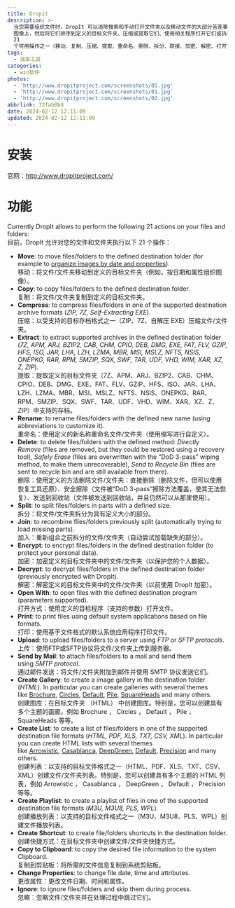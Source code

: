 ```yaml
---
title: Dropit
description: >-
  当您需要组织文件时，DropIt 可以消除搜索和手动打开文件夹以及移动文件的大部分苦差事。将一组不同的文件和文件夹放在浮动的 DropIt
  图像上，然后将它们排序到定义的目标文件夹、压缩或提取它们、使用相关程序打开它们或执行其他定义的操作。您可以定义如何筛选文件（按名称、目录、大小、日期、属性、内容、正则表达式）并关联要执行的
  21
  个可用操作之一（移动、复制、压缩、提取、重命名、删除、拆分、联接、加密、解密、打开方式、打印、上传、通过邮件发送、创建图库、创建列表、创建播放列表、创建快捷方式、复制到剪贴板、更改属性和忽略）。您还可以在配置文件中组织关联，并按定义的时间间隔自动扫描受监控的文件夹以处理包含的文件。
tags:
  - 效率工具
categories:
  - win软件
photos:
  - 'http://www.dropitproject.com/screenshots/05.jpg'
  - 'http://www.dropitproject.com/screenshots/01.jpg'
  - 'http://www.dropitproject.com/screenshots/02.jpg'
abbrlink: 72fab0b8
date: 2024-02-12 12:11:09
updated: 2024-02-12 12:11:09
---
```


# 安装

官网：http://www.dropitproject.com/


# 功能

Currently DropIt allows to perform the following 21 actions on your files and folders:  
目前，DropIt 允许对您的文件和文件夹执行以下 21 个操作：

- **Move**: to move files/folders to the defined destination folder (for example to [organize images by date and properties](http://www.dropitproject.com/dokuwiki/doku.php?id=howto:organize_images_by_date_and_properties)).  
    移动：将文件/文件夹移动到定义的目标文件夹（例如，按日期和属性组织图像）。
- **Copy**: to copy files/folders to the defined destination folder.  
    复制：将文件/文件夹复制到定义的目标文件夹。
- **Compress**: to compress files/folders in one of the supported destination archive formats (_ZIP, 7Z, Self-Extracting EXE_).  
    压缩：以受支持的目标存档格式之一（ZIP、7Z、自解压 EXE）压缩文件/文件夹。
- **Extract**: to extract supported archives in the defined destination folder (_7Z, APM, ARJ, BZIP2, CAB, CHM, CPIO, DEB, DMG, EXE, FAT, FLV, GZIP, HFS, ISO, JAR, LHA, LZH, LZMA, MBR, MSI, MSLZ, NFTS, NSIS, ONEPKG, RAR, RPM, SMZIP, SQX, SWF, TAR, UDF, VHD, WIM, XAR, XZ, Z, ZIP_).  
    提取：提取定义的目标文件夹（7Z、APM、ARJ、BZIP2、CAB、CHM、CPIO、DEB、DMG、EXE、FAT、FLV、GZIP、HFS、ISO、JAR、LHA、LZH、LZMA、MBR、MSI、MSLZ、NFTS、NSIS、ONEPKG、RAR、RPM、SMZIP、SQX、SWF、TAR、UDF、VHD、WIM、XAR、XZ、Z、ZIP）中支持的存档。
- **Rename**: to rename files/folders with the defined new name (using abbreviations to customize it).  
    重命名：使用定义的新名称重命名文件/文件夹（使用缩写进行自定义）。
- **Delete**: to delete files/folders with the defined method: _Directly Remove_ (files are removed, but they could be restored using a recovery tool), _Safely Erase_ (files are overwritten with the “DoD 3-pass” wiping method, to make them unrecoverable), _Send to Recycle Bin_ (files are sent to recycle bin and are still available from there).  
    删除：使用定义的方法删除文件/文件夹：直接删除（删除文件，但可以使用恢复工具还原）、安全擦除（文件被“DoD 3-pass”擦除方法覆盖，使其无法恢复）、发送到回收站（文件被发送到回收站，并且仍然可以从那里使用）。
- **Split**: to split files/folders in parts with a defined size.  
    拆分：将文件/文件夹拆分为具有定义大小的部分。
- **Join**: to recombine files/folders previously split (automatically trying to load missing parts).  
    加入：重新组合之前拆分的文件/文件夹（自动尝试加载缺失的部分）。
- **Encrypt**: to encrypt files/folders in the defined destination folder (to protect your personal data).  
    加密：加密定义的目标文件夹中的文件/文件夹（以保护您的个人数据）。
- **Decrypt**: to decrypt files/folders in the defined destination folder (previously encrypted with DropIt).  
    解密：解密定义的目标文件夹中的文件/文件夹（以前使用 DropIt 加密）。
- **Open With**: to open files with the defined destination program (parameters supported).  
    打开方式：使用定义的目标程序（支持的参数）打开文件。
- **Print**: to print files using default system applications based on file formats.  
    打印：使用基于文件格式的默认系统应用程序打印文件。
- **Upload**: to upload files/folders to a server using _FTP_ or _SFTP protocols_.  
    上传：使用FTP或SFTP协议将文件/文件夹上传到服务器。
- **Send by Mail**: to attach files/folders to a mail and send them using _SMTP protocol_.  
    通过邮件发送：将文件/文件夹附加到邮件并使用 SMTP 协议发送它们。
- **Create Gallery**: to create a image gallery in the destination folder (_HTML_). In particular you can create galleries with several themes like [Brochure](http://www.dropitproject.com/assets/galleries/Brochure_Gallery/index.html "Brochure Gallery Theme"), [Circles](http://www.dropitproject.com/assets/galleries/Circles_Gallery/index.html "Circles Gallery Theme"), [Default](http://www.dropitproject.com/assets/galleries/Default_Gallery/index.html "Default Gallery Theme"), [Pile](http://www.dropitproject.com/assets/galleries/Pile_Gallery/index.html "Pile Gallery Theme"), [SquareHeads](http://www.dropitproject.com/assets/galleries/SquareHeads_Gallery/index.html "SquareHeads Gallery Theme") and many others.  
    创建图库：在目标文件夹 （HTML） 中创建图库。特别是，您可以创建具有多个主题的画廊，例如 Brochure ， Circles ， Default ， Pile ， SquareHeads 等等。
- **Create List**: to create a list of files/folders in one of the supported destination file formats (_HTML, PDF, XLS, TXT, CSV, XML_). In particular you can create HTML lists with several themes like [Arrowistic](http://www.dropitproject.com/assets/lists/DropIt_List.html#Arrowistic "Arrowistic List Theme"), [Casablanca](http://www.dropitproject.com/assets/lists/DropIt_List.html#Casablanca "Casablanca List Theme"), [DeepGreen](http://www.dropitproject.com/assets/lists/DropIt_List.html#DeepGreen "DeepGreen List Theme"), [Default](http://www.dropitproject.com/assets/lists/DropIt_List.html#Default "Default List Theme"), [Precision](http://www.dropitproject.com/assets/lists/DropIt_List.html#Precision "Precision List Theme") and many others.  
    创建列表：以支持的目标文件格式之一（HTML、PDF、XLS、TXT、CSV、XML）创建文件/文件夹列表。特别是，您可以创建具有多个主题的 HTML 列表，例如 Arrowistic ， Casablanca ， DeepGreen ， Default ， Precision 等等。
- **Create Playlist**: to create a playlist of files in one of the supported destination file formats (_M3U, M3U8, PLS, WPL_).  
    创建播放列表：以支持的目标文件格式之一（M3U、M3U8、PLS、WPL）创建文件播放列表。
- **Create Shortcut**: to create file/folders shortcuts in the destination folder.  
    创建快捷方式：在目标文件夹中创建文件/文件夹快捷方式。
- **Copy to Clipboard**: to copy the desired file information to the system Clipboard.  
    复制到剪贴板：将所需的文件信息复制到系统剪贴板。
- **Change Properties**: to change file date, time and attributes.  
    更改属性：更改文件日期、时间和属性。
- **Ignore**: to ignore files/folders and skip them during process.  
    忽略：忽略文件/文件夹并在处理过程中跳过它们。